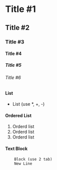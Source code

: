 # Title #1
## Title #2
### Title #3
#### Title #4
##### Title #5
###### Title #6

#### List
- List (use *, +, -)

#### Ordered List
1. Orderd list
2. Orderd list
3. Orderd list

#### Text Block
        Block (use 2 tab)
        New Line
